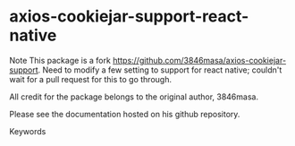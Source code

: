 # axios-cookiejar-support-react-native
Note
This package is a fork https://github.com/3846masa/axios-cookiejar-support. Need to modify a few setting  to support for react native; couldn't wait for a pull request for this to go through.

All credit for the package belongs to the original author, 3846masa.

Please see the documentation hosted on his github repository.

Keywords
